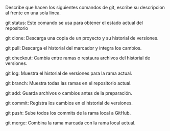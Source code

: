 Describe que hacen los siguientes comandos de git, escribe su descripcion al frente en una sola linea.

git status: Este comando se usa para obtener el estado actual del repositorio

git clone: Descarga una copia de un proyecto y su historial de versiones. 

git pull:  Descarga el historial del marcador y integra los  cambios.

git checkout: Cambia entre ramas o restaura archivos del historial de versiones.

git log: Muestra el historial de versiones para la rama actual.

git branch: Muestra todas las ramas en el repositorio actual.

git add: Guarda archivos o cambios antes de la preparación.

git commit: Registra los cambios en el historial de versiones.

git push: Sube todos los commits de la rama local a GitHub.

git merge: Combina la rama marcada con la rama local actual.

